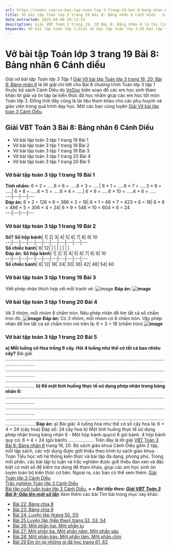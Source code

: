 ```yaml
---
url: https://vndoc.com/vo-bai-tap-toan-lop-3-trang-19-bai-8-bang-nhan-6-canh-dieu-305576
title: Vở bài tập Toán lớp 3 trang 19 Bài 8: Bảng nhân 6 Cánh diều - Giải vở bài tập Toán lớp 3 Tập 1 - VnDoc.com
date_extracted: 2025-04-08 20:13:53
description: Giải VBT Toán 3 trang 19, 20 Bài 8: Bảng nhân 6 là tài liệu giúp các em ôn tập lại hệ thống các bài tập rèn luyện kỹ năng giải vở bài tập Toán 3
keywords: Vở bài tập toán lớp 3,Giải vở bài tập toán lớp 3,Vở bài tập toán lớp 3 tập 1,Giải VBT Toán 3 trang 19 cánh diều,Giải VBT Toán 3 Bài 8 Bảng nhân 6 cánh diều,vở bài tập toán lớp 3 sách cánh diều,Bảng nhân 6 sách cánh diều,Giải vở bài tập Toán 3 tập 1 trang 19 20,giải vở bài tập toán lớp 3 tập 1,Hướng dẫn giải bài tập Toán lớp 3,giải bài tập SBT toán lớp 3,bài tập toán lớp 3 có đáp án,để học tốt toán lớp 3,VBT Toán 3 CD
---
```


# Vở bài tập Toán lớp 3 trang 19 Bài 8: Bảng nhân 6 Cánh diều
 _Giải vở bài tập Toán lớp 3 Tập 1_
[Giải Vở bài tập Toán lớp 3 trang 19, 20: Bài 8: Bảng nhân 6](<https://vndoc.com/vo-bai-tap-toan-lop-3-trang-19-bai-8-bang-nhan-6-canh-dieu-305576>) là lời giải chi tiết cho Bài 8 chương trình Toán lớp 3 tập 1 thuộc bộ sách Cánh Diều do [VnDoc](<https://vndoc.com/>) biên soạn để các em học sinh tham khảo lời giải và ôn tập lại kiến thức đã học nhằm giúp các em học tốt môn Toán lớp 3. Đồng thời đây cũng là tài liệu tham khảo cho các phụ huynh và giáo viên trong quá trình dạy học. Mời các bạn cùng luyện [Giải Vở bài tập toán 3 Cánh Diều](<https://vndoc.com/vo-bai-tap-toan-lop-3-canh-dieu>).
## Giải VBT Toán 3 Bài 8: Bảng nhân 6 Cánh Diều
  * Vở bài tập toán 3 tập 1 trang 19 Bài 1
  * Vở bài tập toán 3 tập 1 trang 19 Bài 2
  * Vở bài tập toán 3 tập 1 trang 19 Bài 3
  * Vở bài tập toán 3 tập 1 trang 20 Bài 4
  * Vở bài tập toán 3 tập 1 trang 20 Bài 5

### Vở bài tập toán 3 tập 1 trang 19 Bài 1
**Tính nhẩm:**
6 × 2 = .....6 × 6 = .....6 × 3 = .....| 6 × 1 = .....6 × 7 = .....3 × 6 = .....| 6 × 8 = .....6 × 5 = .....6 × 4 = .....| 6 × 9 = .....6 × 10 = .....4 × 6 = .....  
---|---|---|---  
**Đáp án:**
6 × 2 = 126 × 6 = 366 × 3 = 18| 6 × 1 = 66 × 7 = 423 × 6 = 18| 6 × 8 = 486 × 5 = 306 × 4 = 24| 6 × 9 = 546 × 10 = 604 × 6 = 24  
---|---|---|---  
### Vở bài tập toán 3 tập 1 trang 19 Bài 2
**Số?**
**Số hộp bánh**|  1| 2| 3| 4| 5| 6| 7| 8| 9| 10  
---|---|---|---|---|---|---|---|---|---|---  
**Số chiếc bánh**|  6| 12| | | | | | | |   
**Đáp án:**
**Số hộp bánh**|  1| 2| 3| 4| 5| 6| 7| 8| 9| 10  
---|---|---|---|---|---|---|---|---|---|---  
**Số chiếc bánh**|  6| 12| 18| 24| 30| 36| 42| 48| 54| 60  
### Vở bài tập toán 3 tập 1 trang 19 Bài 3
Viết phép nhân thích hợp với mỗi tranh vẽ:
![image](https://i.vdoc.vn/data/image/2023/09/25/bai-3-trang-19-vbt-toan-3-cd-h1.png)
**Đáp án:**
**![image](https://i.vdoc.vn/data/image/2023/09/25/bai-3-trang-19-vbt-toan-3-cd-h2.png)**
### Vở bài tập toán 3 tập 1 trang 20 Bài 4
Vẽ 3 nhóm, mỗi nhóm 6 chấm tròn. Nêu phép nhân để tìm tất cả số chấm tròn đó.
**![image](https://i.vdoc.vn/data/image/2023/09/25/bai-4-trang-20-vbt-toan-3-cd-h1.png)**
**Đáp án:**
Có 3 nhóm, mỗi nhóm có 6 chấm tròn.
Vậy phép nhân để tìm tất cả số chấm tròn nói trên là: 6 × 3 = 18 \(chấm tròn\)
**![image](https://i.vdoc.vn/data/image/2023/09/25/bai-4-trang-20-vbt-toan-3-cd-h2.png)**
### Vở bài tập toán 3 tập 1 trang 20 Bài 5
**a\) Mỗi luống cô Hoa trồng 6 cây. Hỏi 4 luống như thế có tất cả bao nhiêu cây?**
Bài giải
...................................................................................................................................................
...................................................................................................................................................
...................................................................................................................................................
**b\) Kể một tình huống thực tế sử dụng phép nhân trong bảng nhân 6:**
...................................................................................................................................................
...................................................................................................................................................
...................................................................................................................................................
**Đáp án:**
a\)
Bài giải:
4 luống hoa như thế có số cây hoa là:
6 × 4 = 24 \(cây hoa\)
Đáp số: 24 cây hoa
b\) Một tình huống thực tế sử dụng phép nhân trong bảng nhân 6
\- Một hộp bánh quycó 6 gói bánh.
4 hộp bánh quy có: 6 × 4 = 24 \(gói bánh\)
....................
Trên đây là lời giải [VBT Toán 3 Bài 8: Bảng nhân 6](<https://vndoc.com/vo-bai-tap-toan-lop-3-trang-19-bai-8-bang-nhan-6-canh-dieu-305576>) trang 19, 20. Bộ sách giáo khoa Cánh Diều gồm 2 tập, mỗi tập sách, các nội dung được giới thiệu theo trình tự sách giáo khoa Toán Tiểu học với hệ thống kiến thức và bài tập đa dạng, phong phú. Trong mỗi phần, các bài tập tự luận và trắc nghiệm được giới thiệu đan xen và đặc biệt có một số đề kiểm tra dùng để tham khảo, giúp các em học sinh ôn luyện toàn bộ kiến thức cơ bản. Ngoài ra, các bạn có thể xem thêm:
[Giải Toán lớp 3 Cánh Diều](<https://vndoc.com/toan-lop-3-cd>)  
[Trắc nghiệm Toán lớp 3 Cánh Diều](<https://vndoc.com/test-toan-lop3>)  
[Bài tập cuối tuần toán lớp 3 Cánh Diều.](<https://vndoc.com/bai-tap-cuoi-tuan-lop3>)
**_> > Bài tiếp theo: [Giải VBT Toán 3 Bài 9: Gấp lên một số lần](<https://vndoc.com/vo-bai-tap-toan-lop-3-trang-21-bai-9-gap-mot-so-len-mot-so-lan-canh-dieu-305822>)_**
Xem thêm các bài Tìm bài trong mục này khác:
  * [ Bài 22: Bảng chia 8](</vo-bai-tap-toan-lop-3-canh-dieu-bai-22-bang-chia-8-trang-46-47-307461>)
  * [Bài 23: Bảng chia 9](</vo-bai-tap-toan-lop-3-canh-dieu-bai-23-bang-chia-9-trang-48-49-307462>)
  * [Bài 24: Luyện tập \(trang 50, 51\)](</vo-bai-tap-toan-lop-3-canh-dieu-bai-24-luyen-tap-trang-50-51-307530>)
  * [Bài 25 Luyện tập \(tiếp theo\) trang 52, 53, 54](</vo-bai-tap-toan-lop-3-canh-dieu-bai-25-luyen-tap-tiep-theo-trang-52-53-54-307858>)
  * [Bài 26: Một phần hai. Một phần tư](</vo-bai-tap-toan-lop-3-canh-dieu-bai-26-mot-phan-hai-mot-phan-tu-trang-55-56-307871>)
  * [Bài 27: Một phần ba. Một phần năm. Một phần sáu](</vo-bai-tap-toan-lop-3-canh-dieu-bai-27-mot-phan-ba-mot-phan-nam-mot-phan-sau-trang-57-58-307886>)
  * [Bài 28: Một phần bảy. Một phần tám. Một phần chín](</vo-bai-tap-toan-lop-3-canh-dieu-bai-28-mot-phan-bay-mot-phan-tam-mot-phan-chin-trang-59-60-307902>)
  * [Bài 29 Em ôn lại những gì đã học trang 61, 62](</vo-bai-tap-toan-lop-3-canh-dieu-bai-29-em-on-lai-nhung-gi-da-hoc-trang-61-62-307908>)

